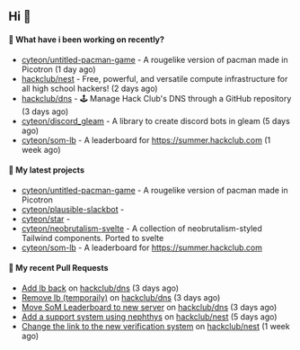 ## Hi 👋

#### 👀 What have i been working on recently?

- [cyteon/untitled-pacman-game](https://github.com/cyteon/untitled-pacman-game) - A rougelike version of pacman made in Picotron (1 day ago)
- [hackclub/nest](https://github.com/hackclub/nest) - Free, powerful, and versatile compute infrastructure for all high school hackers! (2 days ago)
- [hackclub/dns](https://github.com/hackclub/dns) - 🕹 Manage Hack Club's DNS through a GitHub repository (3 days ago)
- [cyteon/discord_gleam](https://github.com/cyteon/discord_gleam) - A library to create discord bots in gleam (5 days ago)
- [cyteon/som-lb](https://github.com/cyteon/som-lb) - A leaderboard for https://summer.hackclub.com (1 week ago)

#### 🌱 My latest projects

- [cyteon/untitled-pacman-game](https://github.com/cyteon/untitled-pacman-game) - A rougelike version of pacman made in Picotron
- [cyteon/plausible-slackbot](https://github.com/cyteon/plausible-slackbot) - 
- [cyteon/star](https://github.com/cyteon/star) - 
- [cyteon/neobrutalism-svelte](https://github.com/cyteon/neobrutalism-svelte) - A collection of neobrutalism-styled Tailwind components. Ported to svelte
- [cyteon/som-lb](https://github.com/cyteon/som-lb) - A leaderboard for https://summer.hackclub.com

#### 🔨 My recent Pull Requests

- [Add lb back](https://github.com/hackclub/dns/pull/1910) on [hackclub/dns](https://github.com/hackclub/dns) (3 days ago)
- [Remove lb (temporaily)](https://github.com/hackclub/dns/pull/1909) on [hackclub/dns](https://github.com/hackclub/dns) (3 days ago)
- [Move SoM Leaderboard to new server](https://github.com/hackclub/dns/pull/1908) on [hackclub/dns](https://github.com/hackclub/dns) (3 days ago)
- [Add a support system using nephthys](https://github.com/hackclub/nest/pull/130) on [hackclub/nest](https://github.com/hackclub/nest) (5 days ago)
- [Change the link to the new verification system](https://github.com/hackclub/nest/pull/129) on [hackclub/nest](https://github.com/hackclub/nest) (1 week ago)
